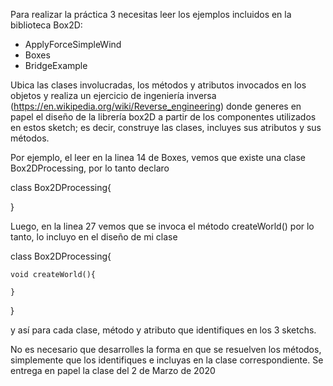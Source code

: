 Para realizar la práctica 3 necesitas leer los ejemplos incluidos en la biblioteca Box2D:
- ApplyForceSimpleWind
- Boxes
- BridgeExample

Ubica las clases involucradas, los métodos y  atributos invocados en los objetos y realiza un ejercicio de ingeniería inversa (https://en.wikipedia.org/wiki/Reverse_engineering) donde generes en papel el diseño de la librería box2D a partir de los componentes utilizados en estos sketch; es decir, construye las clases, incluyes sus atributos y sus métodos.

Por ejemplo, el leer en la linea 14 de Boxes, vemos que existe una clase Box2DProcessing, por lo tanto declaro


class Box2DProcessing{

}

Luego, en la linea 27 vemos que se invoca el método createWorld() por lo tanto,  lo incluyo en el diseño de mi clase

class Box2DProcessing{

	void createWorld(){
  
	}
  
}

y así para cada clase, método y atributo que identifiques en los 3 sketchs.

No es necesario que desarrolles la forma en que se resuelven los métodos, simplemente que los identifiques  e incluyas en la clase correspondiente.
Se entrega en papel la clase del 2 de Marzo de 2020 
